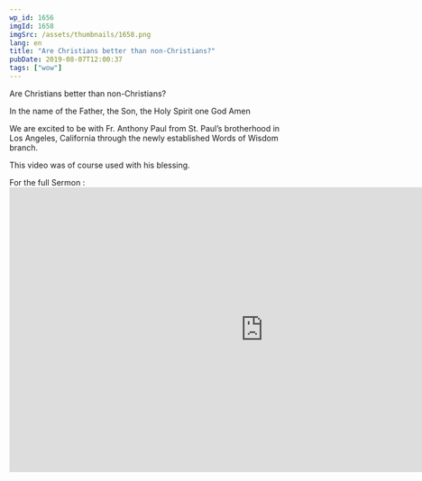 ```yaml
---
wp_id: 1656
imgId: 1658
imgSrc: /assets/thumbnails/1658.png
lang: en
title: "Are Christians better than non-Christians?"
pubDate: 2019-08-07T12:00:37
tags: ["wow"]
---
```


<!-- page: 6 -->

<p>Are Christians better than non-Christians?</p>
<p>In the name of the Father, the Son, the Holy Spirit one God Amen</p>
<p>We are excited to be with Fr. Anthony Paul from St. Paul&#8217;s brotherhood in Los Angeles, California through the newly established Words of Wisdom branch.</p>
<p>This video was of course used with his blessing.</p>
<p>For the full Sermon :<br />
<iframe loading="lazy" title="Jesus and The Pharisees (English Sermon) Fr. Anthony Paul" width="900" height="506" src="https://www.youtube.com/embed/_F9gocLEH68?feature=oembed" frameborder="0" allow="accelerometer; autoplay; encrypted-media; gyroscope; picture-in-picture" allowfullscreen></iframe></p>
